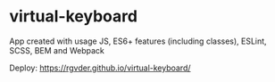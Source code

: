 # virtual-keyboard
App created with usage JS, ES6+ features (including classes), ESLint, SCSS, BEM and Webpack

Deploy: https://rgvder.github.io/virtual-keyboard/
